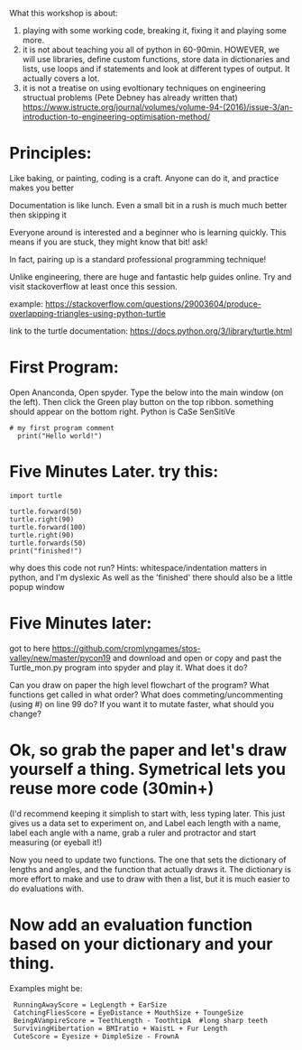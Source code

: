 What this workshop is about:

1) playing with some working code, breaking it, fixing it and playing some more. 
2) it is not about teaching you all of python in 60-90min. HOWEVER, we will use libraries, define custom functions, store data in dictionaries and lists, use loops and if statements and look at different types of output. It actually covers a lot.
3) it is not a treatise on using evoltionary techniques on engineering structual problems (Pete Debney has already written that)
https://www.istructe.org/journal/volumes/volume-94-(2016)/issue-3/an-introduction-to-engineering-optimisation-method/

# Principles: 
Like baking, or painting, coding is a craft. Anyone can do it, and practice makes you better

Documentation is like lunch. Even a small bit in a rush is much much better then skipping it

Everyone around is interested and a beginner who is learning quickly. This means if you are stuck, they might know that bit! ask!

In fact, pairing up is a standard professional programming technique!

Unlike engineering, there are huge and fantastic help guides online. Try and visit stackoverflow at least once this session.

example: https://stackoverflow.com/questions/29003604/produce-overlapping-triangles-using-python-turtle

link to the turtle documentation: https://docs.python.org/3/library/turtle.html


# First Program: 

Open Ananconda, Open spyder.
Type the below into the main window (on the left). Then click the Green play button on the top ribbon. something should appear on the bottom right. Python is CaSe SenSitiVe

    # my first program comment
      print("Hello world!")


# Five Minutes Later. try this:

    import turtle

    turtle.forward(50)
    turtle.right(90)
    turtle.forward(100)
    turtle.right(90)
    turtle.forwards(50)
    print("finished!")

why does this code not run? Hints: whitespace/indentation matters in python, and I'm dyslexic
As well as the 'finished' there should also be a little popup window 

# Five Minutes later:
got to here https://github.com/cromlyngames/stos-valley/new/master/pycon19
and download and open or copy and past the Turtle_mon.py program into spyder and play it. What does it do?

Can you draw on paper the high level flowchart of the program? What functions get called in what order? 
What does commeting/uncommenting (using #) on line 99 do?
If you want it to mutate faster, what should you change?

# Ok, so grab the paper and let's draw yourself a thing. Symetrical lets you reuse more code (30min+)
(I'd recommend keeping it simplish to start with, less typing later. This just gives us a data set to experiment on, and 
Label each length with a name, label each angle with a name, grab a ruler and protractor and start measuring (or eyeball it!)

Now you need to update two functions. The one that sets the dictionary of lengths and angles, and the function that actually draws it. The dictionary is more effort to make and use to draw with then a list, but it is much easier to do evaluations with.


# Now add an evaluation function based on your dictionary and your thing.
Examples might be:

     RunningAwayScore = LegLength + EarSize
     CatchingFliesScore = EyeDistance + MouthSize + ToungeSize
     BeingAVampireScore = TeethLength - ToothtipA  #long sharp teeth
     SurvivingHibertation = BMIratio + WaistL + Fur Length
     CuteScore = Eyesize + DimpleSize - FrownA

